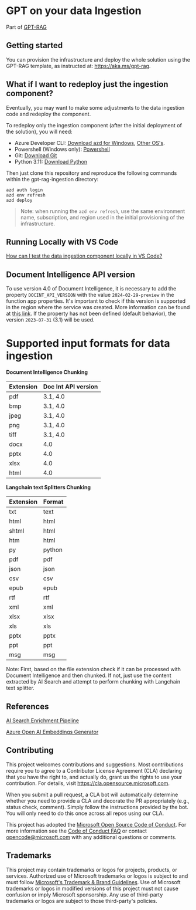 # GPT on your data Ingestion

Part of [GPT-RAG](https://github.com/Azure/gpt-rag)

## Getting started

You can provision the infrastructure and deploy the whole solution using the GPT-RAG template, as instructed at: https://aka.ms/gpt-rag.

## What if I want to redeploy just the ingestion component?

Eventually, you may want to make some adjustments to the data ingestion code and redeploy the component.

To redeploy only the ingestion component (after the initial deployment of the solution), you will need:

 - Azure Developer CLI: [Download azd for Windows](https://azdrelease.azureedge.net/azd/standalone/release/1.5.0/azd-windows-amd64.msi), [Other OS's](https://learn.microsoft.com/en-us/azure/developer/azure-developer-cli/install-azd).
 - Powershell (Windows only): [Powershell](https://learn.microsoft.com/en-us/powershell/scripting/install/installing-powershell-on-windows?view=powershell-7.4#installing-the-msi-package)
 - Git: [Download Git](https://git-scm.com/downloads)
 - Python 3.11: [Download Python](https://www.python.org/downloads/release/python-3118/)

Then just clone this repository and reproduce the following commands within the gpt-rag-ingestion directory:  

```
azd auth login  
azd env refresh  
azd deploy  
```

> Note: when running the ```azd env refresh```, use the same environment name, subscription, and region used in the initial provisioning of the infrastructure.

## Running Locally with VS Code  
   
[How can I test the data ingestion component locally in VS Code?](docs/LOCAL_DEPLOYMENT.md)

## Document Intelligence API version

To use version 4.0 of Document Intelligence, it is necessary to add the property `DOCINT_API_VERSION` with the value `2024-02-29-preview` in the function app properties. It's important to check if this version is supported in the region where the service was created. More information can be found at [this link](https://learn.microsoft.com/en-us/azure/ai-services/document-intelligence/concept-layout?view=doc-intel-4.0.0). If the property has not been defined (default behavior), the version `2023-07-31` (3.1) will be used.

# Supported input formats for data ingestion


**Document Intelligence Chunking**

| Extension | Doc Int API version |
|-----------|-------------------|
| pdf       | 3.1, 4.0          |
| bmp       | 3.1, 4.0          |
| jpeg      | 3.1, 4.0          |
| png       | 3.1, 4.0          |
| tiff      | 3.1, 4.0          |
| docx      | 4.0               |
| pptx      | 4.0               |
| xlsx      | 4.0               |
| html      | 4.0               |

**Langchain text Splitters Chunking**

| Extension | Format |
|-----------|--------|
| txt       | text   |
| html      | html   |
| shtml     | html   |
| htm       | html   |
| py        | python |
| pdf       | pdf    |
| json      | json   |
| csv       | csv    |
| epub      | epub   |
| rtf       | rtf    |
| xml       | xml    |
| xlsx      | xlsx   |
| xls       | xls    |
| pptx      | pptx   |
| ppt       | ppt    |
| msg       | msg    |

Note: First, based on the file extension check if it can be processed with Document Intelligence and then chunked. If not, just use the content extracted by AI Search and attempt to perform chunking with Langchain text splitter.

## References

[AI Search Enrichment Pipeline](https://learn.microsoft.com/en-us/azure/search/cognitive-search-concept-intro)

[Azure Open AI Embeddings Generator](https://github.com/Azure-Samples/azure-search-power-skills/tree/57214f6e8773029a638a8f56840ab79fd38574a2/Vector/EmbeddingGenerator)

## Contributing

This project welcomes contributions and suggestions.  Most contributions require you to agree to a
Contributor License Agreement (CLA) declaring that you have the right to, and actually do, grant us
the rights to use your contribution. For details, visit https://cla.opensource.microsoft.com.

When you submit a pull request, a CLA bot will automatically determine whether you need to provide
a CLA and decorate the PR appropriately (e.g., status check, comment). Simply follow the instructions
provided by the bot. You will only need to do this once across all repos using our CLA.

This project has adopted the [Microsoft Open Source Code of Conduct](https://opensource.microsoft.com/codeofconduct/).
For more information see the [Code of Conduct FAQ](https://opensource.microsoft.com/codeofconduct/faq/) or
contact [opencode@microsoft.com](mailto:opencode@microsoft.com) with any additional questions or comments.

## Trademarks

This project may contain trademarks or logos for projects, products, or services. Authorized use of Microsoft
trademarks or logos is subject to and must follow
[Microsoft's Trademark & Brand Guidelines](https://www.microsoft.com/en-us/legal/intellectualproperty/trademarks/usage/general).
Use of Microsoft trademarks or logos in modified versions of this project must not cause confusion or imply Microsoft sponsorship.
Any use of third-party trademarks or logos are subject to those third-party's policies.

